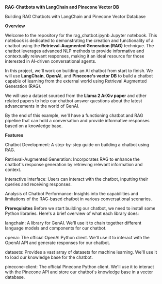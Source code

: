 **RAG-Chatbots with LangChain and Pinecone Vector DB**

Building RAG Chatbots with LangChain and Pinecone Vector Database

**Overview**

Welcome to the repository for the rag_chatbot.ipynb Jupyter notebook. This notebook is dedicated to demonstrating the creation and functionality of a chatbot using the **Retrieval-Augmented Generation (RAG)** technique. The chatbot leverages advanced NLP methods to provide informative and contextually relevant responses, making it an ideal resource for those interested in AI-driven conversational agents.

In this project, we'll work on building an AI chatbot from start to finish. We will use **LangChain**, **OpenAI**, and **Pinecone's vector DB** to build a chatbot capable of learning from the external world using Retrieval Augmented Generation (RAG).

We will use a dataset sourced from the **Llama 2 ArXiv paper** and other related papers to help our chatbot answer questions about the latest advancements in the world of GenAI.

By the end of this example, we'll have a functioning chatbot and RAG pipeline that can hold a conversation and provide informative responses based on a knowledge base.

**Features**

Chatbot Development: A step-by-step guide on building a chatbot using RAG.

Retrieval-Augmented Generation: Incorporates RAG to enhance the chatbot's response generation by retrieving relevant information and context.

Interactive Interface: Users can interact with the chatbot, inputting their queries and receiving responses.

Analysis of Chatbot Performance: Insights into the capabilities and limitations of the RAG-based chatbot in various conversational scenarios.

**Prerequisites**
Before we start building our chatbot, we need to install some Python libraries. Here's a brief overview of what each library does:

langchain: A library for GenAI. We'll use it to chain together different language models and components for our chatbot.

openai: The official OpenAI Python client. We'll use it to interact with the OpenAI API and generate responses for our chatbot.

datasets: Provides a vast array of datasets for machine learning. We'll use it to load our knowledge base for the chatbot.

pinecone-client: The official Pinecone Python client. We'll use it to interact with the Pinecone API and store our chatbot's knowledge base in a vector database.
